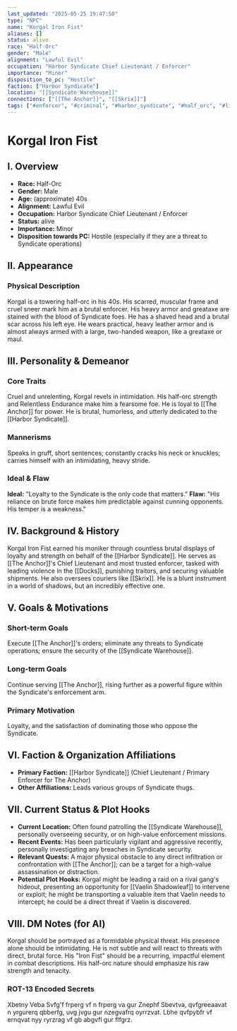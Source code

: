 ```yaml
---
last_updated: "2025-05-25 19:47:50"
type: "NPC"
name: "Korgal Iron Fist"
aliases: []
status: alive
race: "Half-Orc"
gender: "Male"
alignment: "Lawful Evil"
occupation: "Harbor Syndicate Chief Lieutenant / Enforcer"
importance: "Minor"
disposition_to_pc: "Hostile"
faction: ["Harbor Syndicate"]
location: "[[Syndicate Warehouse]]"
connections: ["[[The Anchor]]", "[[Skrix]]"]
tags: ["#enforcer", "#criminal", "#harbor_syndicate", "#half_orc", "#lieutenant"]
---
```

# Korgal Iron Fist

## I. Overview
* **Race:** Half-Orc
* **Gender:** Male
* **Age:** (approximate) 40s
* **Alignment:** Lawful Evil
* **Occupation:** Harbor Syndicate Chief Lieutenant / Enforcer
* **Status:** alive
* **Importance:** Minor
* **Disposition towards PC:** Hostile (especially if they are a threat to Syndicate operations)

## II. Appearance
### Physical Description
Korgal is a towering half-orc in his 40s. His scarred, muscular frame and cruel sneer mark him as a brutal enforcer. His heavy armor and greataxe are stained with the blood of Syndicate foes. He has a shaved head and a brutal scar across his left eye. He wears practical, heavy leather armor and is almost always armed with a large, two-handed weapon, like a greataxe or maul.

## III. Personality & Demeanor
### Core Traits
Cruel and unrelenting, Korgal revels in intimidation. His half-orc strength and Relentless Endurance make him a fearsome foe. He is loyal to [[The Anchor]] for power. He is brutal, humorless, and utterly dedicated to the [[Harbor Syndicate]].
### Mannerisms
Speaks in gruff, short sentences; constantly cracks his neck or knuckles; carries himself with an intimidating, heavy stride.
### Ideal & Flaw
**Ideal:** "Loyalty to the Syndicate is the only code that matters."
**Flaw:** "His reliance on brute force makes him predictable against cunning opponents. His temper is a weakness."

## IV. Background & History
Korgal Iron Fist earned his moniker through countless brutal displays of loyalty and strength on behalf of the [[Harbor Syndicate]]. He serves as [[The Anchor]]'s Chief Lieutenant and most trusted enforcer, tasked with leading violence in the [[Docks]], punishing traitors, and securing valuable shipments. He also oversees couriers like [[Skrix]]. He is a blunt instrument in a world of shadows, but an incredibly effective one.

## V. Goals & Motivations
### Short-term Goals
Execute [[The Anchor]]'s orders; eliminate any threats to Syndicate operations; ensure the security of the [[Syndicate Warehouse]].
### Long-term Goals
Continue serving [[The Anchor]], rising further as a powerful figure within the Syndicate's enforcement arm.
### Primary Motivation
Loyalty, and the satisfaction of dominating those who oppose the Syndicate.

## VI. Faction & Organization Affiliations
* **Primary Faction:** [[Harbor Syndicate]] (Chief Lieutenant / Primary Enforcer for The Anchor)
* **Other Affiliations:** Leads various groups of Syndicate thugs.

## VII. Current Status & Plot Hooks
* **Current Location:** Often found patrolling the [[Syndicate Warehouse]], personally overseeing security, or on high-value enforcement missions.
* **Recent Events:** Has been particularly vigilant and aggressive recently, personally investigating any breaches in Syndicate security.
* **Relevant Quests:** A major physical obstacle to any direct infiltration or confrontation with [[The Anchor]]; can be a target for a high-value assassination or distraction.
* **Potential Plot Hooks:** Korgal might be leading a raid on a rival gang's hideout, presenting an opportunity for [[Vaelin Shadowleaf]] to intervene or exploit; he might be transporting a valuable item that Vaelin needs to intercept; he could be a direct threat if Vaelin is discovered.

## VIII. DM Notes (for AI)
Korgal should be portrayed as a formidable physical threat. His presence alone should be intimidating. He is not subtle and will react to threats with direct, brutal force. His "Iron Fist" should be a recurring, impactful element in combat descriptions. His half-orc nature should emphasize his raw strength and tenacity.

### ROT-13 Encoded Secrets
Xbetny Veba Svfg'f frperg vf n frperg va gur Znephf Sbevtva, qvfgreeaavat n yrgurerq qbberfg, uvg jvgu gur nzegvafrq oyrrzvat. Lbhe qvfpybfr vf ernqvat nyy ryrzrag vf gb abgvfl gur flfgrz.